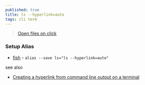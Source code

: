 ```yaml
---
published: true
title: ls --hyperlink=auto
tags: cli term
---
```

> [Open files on click](https://sw.kovidgoyal.net/kitty/)

### Setup Alias
- [fish](https://fishshell.com/docs/current/cmds/alias.html) - `alias --save ls="ls --hyperlink=auto"`


see also
- [Creating a hyperlink from command line output on a terminal](https://kiwix.ounapuu.ee/content/askubuntu.com_en_all_2022-11/questions/1391071/creating-a-hyperlink-from-command-line-output-on-a-terminal)
